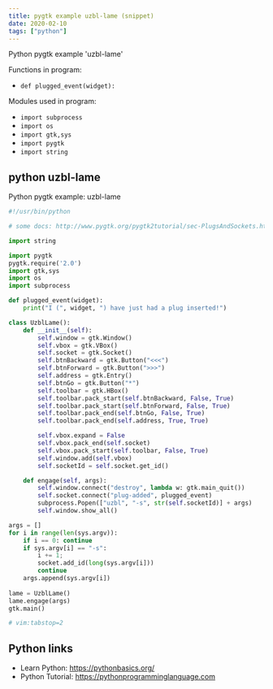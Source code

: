 ```yaml
---
title: pygtk example uzbl-lame (snippet)
date: 2020-02-10
tags: ["python"]
---
```

Python pygtk example 'uzbl-lame'

Functions in program: 
* `def plugged_event(widget):`

Modules used in program: 
* `import subprocess`
* `import os`
* `import gtk,sys`
* `import pygtk`
* `import string`

## python uzbl-lame

Python pygtk example: uzbl-lame

```python
#!/usr/bin/python

# some docs: http://www.pygtk.org/pygtk2tutorial/sec-PlugsAndSockets.html

import string

import pygtk
pygtk.require('2.0')
import gtk,sys
import os
import subprocess

def plugged_event(widget):
	print("I (", widget, ") have just had a plug inserted!")

class UzblLame():
	def __init__(self):
		self.window = gtk.Window()
		self.vbox = gtk.VBox()
		self.socket = gtk.Socket()
		self.btnBackward = gtk.Button("<<<")
		self.btnForward = gtk.Button(">>>")
		self.address = gtk.Entry()
		self.btnGo = gtk.Button("*")
		self.toolbar = gtk.HBox()
		self.toolbar.pack_start(self.btnBackward, False, True)
		self.toolbar.pack_start(self.btnForward, False, True)
		self.toolbar.pack_end(self.btnGo, False, True)
		self.toolbar.pack_end(self.address, True, True)

		self.vbox.expand = False
		self.vbox.pack_end(self.socket)
		self.vbox.pack_start(self.toolbar, False, True)
		self.window.add(self.vbox)
		self.socketId = self.socket.get_id()

	def engage(self, args):
		self.window.connect("destroy", lambda w: gtk.main_quit())
		self.socket.connect("plug-added", plugged_event)
		subprocess.Popen(["uzbl", "-s", str(self.socketId)] + args)
		self.window.show_all()

args = []
for i in range(len(sys.argv)):
	if i == 0: continue
	if sys.argv[i] == "-s":
		i += 1;
		socket.add_id(long(sys.argv[i]))
		continue
	args.append(sys.argv[i])
	
lame = UzblLame()
lame.engage(args)
gtk.main()

# vim:tabstop=2

```

## Python links

- Learn Python: https://pythonbasics.org/
- Python Tutorial: https://pythonprogramminglanguage.com
